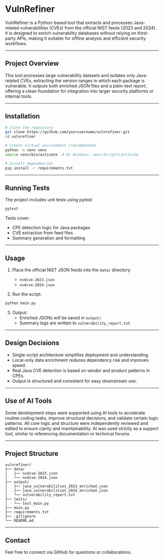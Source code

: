# VulnRefiner

VulnRefiner is a Python-based tool that extracts and processes Java-related vulnerabilities (CVEs) from the official NIST feeds (2023 and 2024). It is designed to enrich vulnerability databases without relying on third-party APIs, making it suitable for offline analysis and efficient security workflows.

---

## Project Overview

This tool processes large vulnerability datasets and isolates only Java-related CVEs, extracting the version ranges in which each package is vulnerable. It outputs both enriched JSON files and a plain-text report, offering a clean foundation for integration into larger security platforms or internal tools.

---

## Installation

```bash
# Clone the repository
git clone https://github.com/yourusername/vulnrefiner.git
cd vulnrefiner

# Create virtual environment (recommended)
python -m venv venv
source venv/bin/activate  # On Windows: venv\Scripts\activate

# Install dependencies
pip install -r requirements.txt
```

---

## Running Tests

The project includes unit tests using pytest:

```bash
pytest
```

Tests cover:
- CPE detection logic for Java packages
- CVE extraction from feed files
- Summary generation and formatting

---

## Usage

1. Place the official NIST JSON feeds into the `data/` directory:
   - `nvdcve-2023.json`
   - `nvdcve-2024.json`

2. Run the script:

```bash
python main.py
```

3. Output:
   - Enriched JSONs will be saved in `output/`
   - Summary logs are written to `vulnerability_report.txt`

---

## Design Decisions

- Single-script architecture simplifies deployment and understanding.
- Local-only data enrichment reduces dependency risk and improves speed.
- Real Java CVE detection is based on vendor and product patterns in CPEs.
- Output is structured and consistent for easy downstream use.

---

## Use of AI Tools

Some development steps were supported using AI tools to accelerate routine coding tasks, improve structural decisions, and validate certain logic patterns. All core logic and structure were independently reviewed and edited to ensure clarity and maintainability. AI was used strictly as a support tool, similar to referencing documentation or technical forums.

---

## Project Structure

```
vulnrefiner/
├── data/
│   ├── nvdcve-2023.json
│   └── nvdcve-2024.json
├── output/
│   ├── java_vulnerabilities_2023_enriched.json
│   ├── java_vulnerabilities_2024_enriched.json
│   └── vulnerability_report.txt
├── tests/
│   └── test_main.py
├── main.py
├── requirements.txt
├── .gitignore
└── README.md
```

---

## Contact

Feel free to connect via GitHub for questions or collaborations.